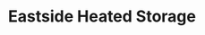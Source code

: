 ---
title: "Eastside Heated Storage"
url: /aberdeen/eastside-heated-storage/
shop: storage rental
---